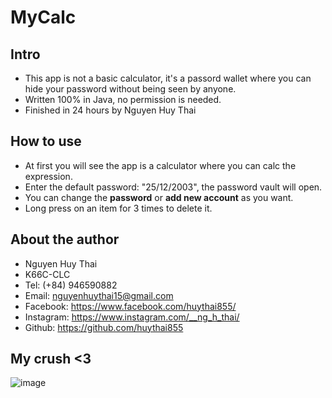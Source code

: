 # MyCalc

## Intro
- This app is not a basic calculator, it's a passord wallet where you can hide your password without being seen by anyone.
- Written 100% in Java, no permission is needed.
- Finished in 24 hours by Nguyen Huy Thai

## How to use
- At first you will see the app is a calculator where you can calc the expression.
- Enter the default password: "25/12/2003", the password vault will open. 
- You can change the **password** or **add new account** as you want.
- Long press on an item for 3 times to delete it. 

## About the author
- Nguyen Huy Thai
- K66C-CLC 
- Tel: (+84) 946590882
- Email: nguyenhuythai15@gmail.com
- Facebook: https://www.facebook.com/huythai855/
- Instagram: https://www.instagram.com/__ng_h_thai/
- Github: https://github.com/huythai855


## **My crush <3**
![image](https://user-images.githubusercontent.com/51937716/149208599-881d4ea3-dc91-44f3-867e-2b22ced52519.png)

